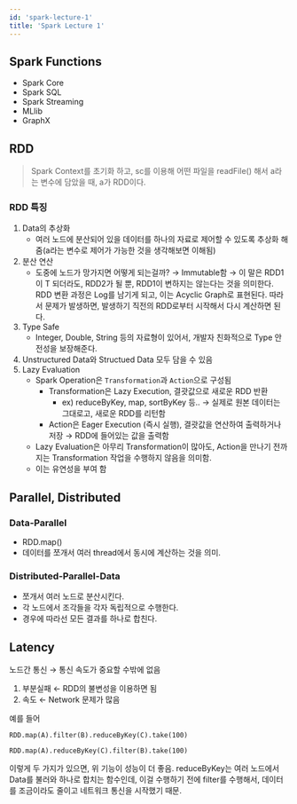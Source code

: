 ```yaml
---
id: 'spark-lecture-1'
title: 'Spark Lecture 1'
---
```

## Spark Functions

- Spark Core
- Spark SQL
- Spark Streaming
- MLlib
- GraphX

## RDD

> Spark Context를 초기화 하고, sc를 이용해 어떤 파일을 readFile() 해서 a라는 변수에 담았을 때, a가 RDD이다.
> 

### RDD 특징

1. Data의 추상화
    - 여러 노드에 분산되어 있을 데이터를 하나의 자료로 제어할 수 있도록 추상화 해줌(a라는 변수로 제어가 가능한 것을 생각해보면 이해됨)
2. 분산 연산
    - 도중에 노드가 망가지면 어떻게 되는걸까? → Immutable함 → 이 말은 RDD1이 T 되더라도, RDD2가 될 뿐, RDD1이 변하지는 않는다는 것을 의미한다. RDD 변환 과정은 Log를 남기게 되고, 이는 Acyclic Graph로 표현된다. 따라서 문제가 발생하면, 발생하기 직전의 RDD로부터 시작해서 다시 계산하면 된다.
3. Type Safe
    - Integer, Double, String 등의 자료형이 있어서, 개발자 친화적으로 Type 안전성을 보장해준다.
4. Unstructured Data와 Structued Data 모두 담을 수 있음
5. Lazy Evaluation
    - Spark Operation은 `Transformation`과 `Action`으로 구성됨
        - Transformation은 Lazy Execution, 결괏값으로 새로운 RDD 반환
            - ex) reduceByKey, map, sortByKey 등.. → 실제로 원본 데이터는 그대로고, 새로운 RDD를 리턴함
        - Action은 Eager Execution (즉시 실행), 결괏값을 연산하여 출력하거나 저장 → RDD에 들어있는 값을 출력함
    - Lazy Evaluation은 아무리 Transformation이 많아도, Action을 만나기 전까지는 Transformation 작업을 수행하지 않음을 의미함.
    - 이는 유연성을 부여 함

## Parallel, Distributed

### Data-Parallel

- RDD.map(<task>)
- 데이터를 쪼개서 여러 thread에서 동시에 계산하는 것을 의미.

### Distributed-Parallel-Data

- 쪼개서 여러 노드로 분산시킨다.
- 각 노드에서 조각들을 각자 독립적으로 수행한다.
- 경우에 따라선 모든 결과를 하나로 합친다.

## Latency

노드간 통신 → 통신 속도가 중요할 수밖에 없음

1. 부분실패 ← RDD의 불변성을 이용하면 됨
2. 속도 ← Network 문제가 많음

예를 들어

`RDD.map(A).filter(B).reduceByKey(C).take(100)`

`RDD.map(A).reduceByKey(C).filter(B).take(100)`

이렇게 두 가지가 있으면, 위 기능이 성능이 더 좋음. reduceByKey는 여러 노드에서 Data를 불러와 하나로 합치는 함수인데, 이걸 수행하기 전에 filter를 수행해서, 데이터를 조금이라도 줄이고 네트워크 통신을 시작했기 때문.